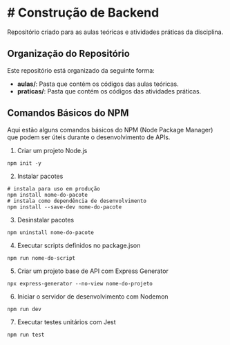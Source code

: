 # # Construção de Backend

Repositório criado para as aulas teóricas e atividades práticas da disciplina.

## Organização do Repositório

Este repositório está organizado da seguinte forma:
- **aulas/**: Pasta que contém os códigos das aulas teóricas.
- **praticas/**: Pasta que contém os códigos das atividades práticas.

## Comandos Básicos do NPM

Aqui estão alguns comandos básicos do NPM (Node Package Manager) que podem ser úteis durante o desenvolvimento de APIs.

1. Criar um projeto Node.js
```shell
npm init -y
```
2. Instalar pacotes
```shell
# instala para uso em produção 
npm install nome-do-pacote            
# instala como dependência de desenvolvimento
npm install --save-dev nome-do-pacote 
```
3. Desinstalar pacotes
```shell
npm uninstall nome-do-pacote
```
4. Executar scripts definidos no package.json
```shell
npm run nome-do-script
```
5. Criar um projeto base de API com Express Generator
```shell
npx express-generator --no-view nome-do-projeto
```
6. Iniciar o servidor de desenvolvimento com Nodemon
```shell
npm run dev
```
7. Executar testes unitários com Jest
```shell
npm run test
```
